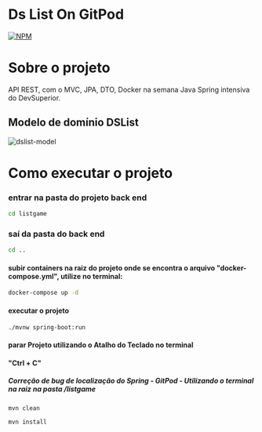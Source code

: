 # Ds List On GitPod
[![NPM](https://img.shields.io/npm/l/react)](https://github.com/RodrigoDeOliveiraSilva/DsListOnGitPod/blob/main/LICENSE) 


# Sobre o projeto
API REST, com o  MVC, JPA, DTO, Docker na semana Java Spring intensiva do DevSuperior.

## Modelo de domínio DSList
![dslist-model](https://github.com/RodrigoDeOliveiraSilva/DsListOnGitPod/assets/97246882/44e69a71-a6b3-4597-ad5a-9f03baf67d94)

# Como executar o projeto

### entrar na pasta do projeto back end
```bash
cd listgame
```
### saí da pasta do back end
```bash
cd ..
```
#### subir containers na raiz do projeto onde se encontra o arquivo "docker-compose.yml", utilize no terminal:
```bash
docker-compose up -d
```
#### executar o projeto
```bash
./mvnw spring-boot:run
```
#### parar Projeto utilizando o Atalho do Teclado no terminal 
#### "Ctrl + C"
##### Correção de bug de localização do Spring - GitPod -  Utilizando o terminal na raiz na pasta /listgame

```bash
mvn clean
```
```bash
mvn install
```

